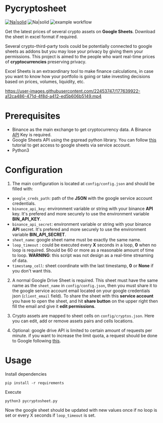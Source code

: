 # Pycryptosheet

[![Na|solid](https://img.shields.io/badge/license-GPL-brightgreen)](https://github.com/alturiano/pycryptosheet/blob/main/LICENSE) ![Na|solid](https://img.shields.io/badge/python-3.8-brightgreen) ![example workflow](https://github.com/alturiano/pycryptosheet/actions/workflows/python-app.yml/badge.svg)

Get the latest prices of several crypto assets on **Google Sheets**. Download the sheet in excel format if required.

Several crypto-third-party tools could be potentially connected to google sheets as addons but you may lose your privacy by giving them your permissions. This project is aimed to the people who want real-time prices of **cryptocurrencies** preserving privacy.

Excel Sheets is an extraordinary tool to make finance calculations, in case you want to know how your portfolio is going or take investing decisions based on prices, volumes, liquidity, etc.

https://user-images.githubusercontent.com/22453747/177639922-a12ca486-471d-4f8d-a412-ed5b606b5149.mp4

# Prerequisites

- Binance as the main exchange to get cryptocurrency data. A Binance [API](https://www.binance.com/en/support/faq/360002502072) Key is required.
- Google Sheets API using the gspread python library. You can follow [this](https://docs.gspread.org/en/latest/oauth2.html) tutorial to get access to google sheets via service account.
- Python3

# Configuration

1. The main configuration is located at `config/config.json` and should be filled with:

- `google_creds_path`: path of the **JSON** with the google service account credentials.
- `binance_api_key`: environment variable or string with your binance **API** key. It's prefered and more securely to use the environment variable **BIN_API_KEY**.
- `binance_api_secret`:  environment variable or string with your binance **API** secret. It's prefered and more securely to use the environment variable **BIN_API_SECRET**.
- `sheet_name`: google sheet name must be exactly the same name.
- `loop_timeout` : could be executed every **X** seconds in a loop, **0** when no loop is required. Should be 60 or more as a reasonable amount of time to loop. **WARNING**: this script was not design as a real-time streaming of data.
- `timestamp_cell`: sheet coordinate with the last timestamp, **0** or **None** if you don't want this.

2. A normal Google Drive Sheet is required. This sheet must have the same name as the `sheet_name` in `config/config.json`, then you must share it to the google service account email located on your google credentials json (`client_email` field). To share the sheet with this **service account** you have to open the sheet, and hit **share button** on the upper right then fill the email and give it **edit permissions**.

3. Crypto assets are mapped to sheet cells on `config/cryptos.json`. Here you can edit, add or remove assets pairs and cells locations.
 
4. Optional: google drive API is limited to certain amount of requests per minute. if you want to increase the limit quota, a request should be done to Google following [this](https://developers.google.com/docs/api/limits). 

# Usage

Install dependencies

    pip install -r requirements

Execute

    python3 pycryptosheet.py

Now the google sheet should be updated with new values once if no loop is set or every X seconds if `loop_timeout` is set.